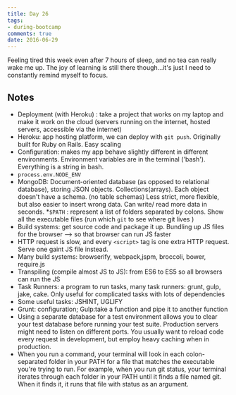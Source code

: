 ```yaml
---
title: Day 26   
tags: 
- during-bootcamp
comments: true
date: 2016-06-29
---
```

Feeling tired this week even after 7 hours of sleep, and no tea can really wake me up.  The joy of learning is still there though...it's just I need to constantly remind myself to focus.  


Notes
-------------------
* Deployment (with Heroku) : take a project that works on my laptop and make it work on the cloud (servers running on the internet, hosted servers, accessible via the internet)
* Heroku: app hosting platform, we can deploy with `git push`. Originally built for Ruby on Rails. Easy scaling
* Configuration: makes my app behave slightly different in different environments. Environment variables are in the terminal ('bash'). Everything is a string in bash. 
* `process.env.NODE_ENV` 
* MongoDB: Document-oriented database (as opposed to relational database), storing JSON objects.  Collections(arrays). Each object doesn't have a schema. (no table schemas) Less strict, more flexible, but also easier to insert wrong data. Can write/ read more data in seconds. 
*`$PATH` : represent a list of folders separated by colons. Show all the executable files (run which `git` to see where git lives )
* Build systems: get source code and package it up. Bundling up JS files for the browser --> so that browser can run JS faster
* HTTP request is slow, and every `<script>` tag is one extra HTTP request. Serve one gaint JS file instead.
* Many build systems: browserify, webpack,jspm, broccoli, bower, require.js
* Transpiling (compile almost JS to JS): from ES6 to ES5 so all browsers can run the JS 
* Task Runners: a program to run tasks, many task runners: grunt, gulp, jake, cake. Only useful for complicated tasks with lots of dependencies 
*  Some useful tasks: JSHINT, UGLIFY
* Grunt: configuration; Gulp:take a function and pipe it to another function
* Using a separate database for a test environment allows you to clear your test database before running your test suite. Production servers might need to listen on different ports. You usually want to reload code every request in development, but employ heavy caching when in production.
* When you run a command, your terminal will look in each colon-separated folder in your PATH for a file that matches the executable you're trying to run. For example, when you run git status, your terminal iterates through each folder in your PATH until it finds a file named git. When it finds it, it runs that file with status as an argument.

